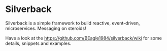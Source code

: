 # Silverback

Silverback is a simple framework to build reactive, event-driven, microservices.
Messaging on steroids!

Have a look at the https://github.com/BEagle1984/silverback/wiki for some details, snippets and examples.
